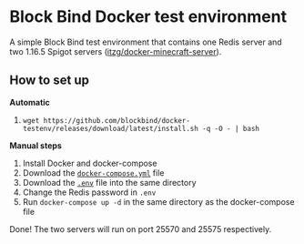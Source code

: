 # Block Bind Docker test environment

A simple Block Bind test environment that contains one Redis server and two 1.16.5 Spigot
servers ([itzg/docker-minecraft-server](https://itzg/docker-minecraft-server)).

## How to set up

**Automatic**

1. `wget https://github.com/blockbind/docker-testenv/releases/download/latest/install.sh -q -O - | bash`

**Manual steps**

1. Install Docker and docker-compose
2. Download the [`docker-compose.yml`](https://github.com/blockbind/docker-testenv/releases/download/latest/docker-compose.yml) file
3. Download the [`.env`](https://github.com/blockbind/docker-testenv/releases/download/latest/.env) file into the same directory
4. Change the Redis password in `.env`
5. Run `docker-compose up -d` in the same directory as the docker-compose file

Done! The two servers will run on port 25570 and 25575 respectively.